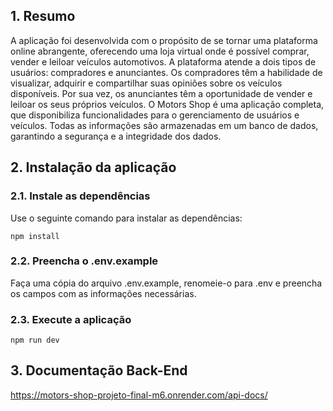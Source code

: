 ## 1. Resumo

A aplicação foi desenvolvida com o propósito de se tornar uma plataforma online abrangente, oferecendo uma loja virtual onde é possível comprar, vender e leiloar veículos automotivos. A plataforma atende a dois tipos de usuários: compradores e anunciantes. Os compradores têm a habilidade de visualizar, adquirir e compartilhar suas opiniões sobre os veículos disponíveis. Por sua vez, os anunciantes têm a oportunidade de vender e leiloar os seus próprios veículos.
O Motors Shop é uma aplicação completa, que disponibiliza funcionalidades para o gerenciamento de usuários e veículos. Todas as informações são armazenadas em um banco de dados, garantindo a segurança e a integridade dos dados.

## 2. Instalação da aplicação

### 2.1. Instale as dependências

Use o seguinte comando para instalar as dependências:

```shell
npm install
```

### 2.2. Preencha o .env.example

Faça uma cópia do arquivo .env.example, renomeie-o para .env e preencha os campos com as informações necessárias.

### 2.3. Execute a aplicação

```shell
npm run dev
```

## 3. Documentação Back-End
https://motors-shop-projeto-final-m6.onrender.com/api-docs/
